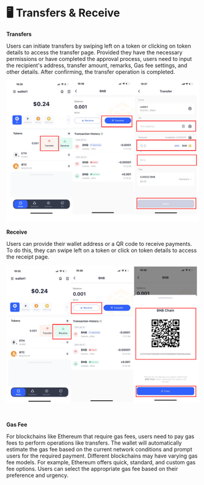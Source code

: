 # 🖥 Transfers & Receive

**Transfers**

Users can initiate transfers by swiping left on a token or clicking on token details to access the transfer page. Provided they have the necessary permissions or have completed the approval process, users need to input the recipient's address, transfer amount, remarks, Gas fee settings, and other details. After confirming, the transfer operation is completed.

<div align="left">

![](<../images/assets/image (110).png>)

</div>

**Receive**

Users can provide their wallet address or a QR code to receive payments. To do this, they can swipe left on a token or click on token details to access the receipt page.

<div align="left">

![](<../images/assets/image (111).png>)

</div>

<figure><img src="https://newhuotech.larksuite.com/space/api/box/stream/download/asynccode/?
code=MjY2YzQ5YzM2NTlmZGExMDNjZjQ0MmJiYjM3MGI4ZTNfRllPS1Z0SHIwRTE1Wjh4aFVZZUdiZHo3dUl5WlB6N3BfVG9rZW46VnNpVmJQZTdib09LU1p4UloyYXU0aG9Wc0ZjXzE2ODM2NDQyODU6MTY4MzY0Nzg4NV9WNA" alt=""/><figcaption></figcaption></figure>

**Gas Fee**

For blockchains like Ethereum that require gas fees, users need to pay gas fees to perform operations like transfers. The wallet will automatically estimate the gas fee based on the current network conditions and prompt users for the required payment. Different blockchains may have varying gas fee models. For example, Ethereum offers quick, standard, and custom gas fee options. Users can select the appropriate gas fee based on their preference and urgency.
